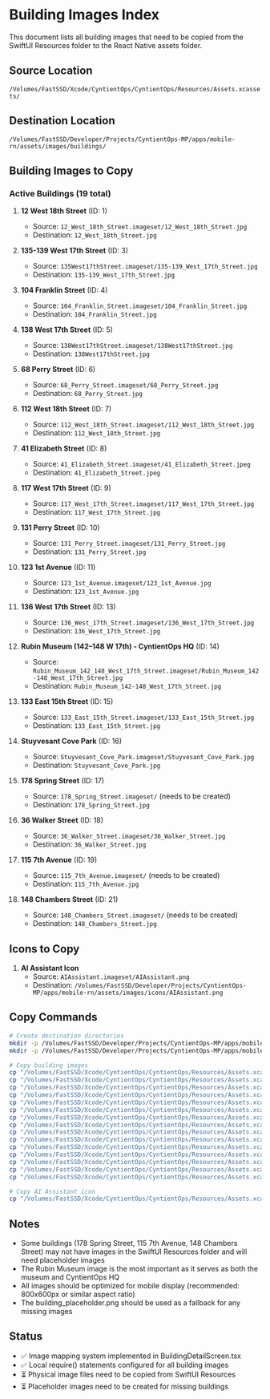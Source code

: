 # Building Images Index

This document lists all building images that need to be copied from the SwiftUI Resources folder to the React Native assets folder.

## Source Location
`/Volumes/FastSSD/Xcode/CyntientOps/CyntientOps/Resources/Assets.xcassets/`

## Destination Location
`/Volumes/FastSSD/Developer/Projects/CyntientOps-MP/apps/mobile-rn/assets/images/buildings/`

## Building Images to Copy

### Active Buildings (19 total)

1. **12 West 18th Street** (ID: 1)
   - Source: `12_West_18th_Street.imageset/12_West_18th_Street.jpg`
   - Destination: `12_West_18th_Street.jpg`

2. **135-139 West 17th Street** (ID: 3)
   - Source: `135West17thStreet.imageset/135-139_West_17th_Street.jpg`
   - Destination: `135-139_West_17th_Street.jpg`

3. **104 Franklin Street** (ID: 4)
   - Source: `104_Franklin_Street.imageset/104_Franklin_Street.jpg`
   - Destination: `104_Franklin_Street.jpg`

4. **138 West 17th Street** (ID: 5)
   - Source: `138West17thStreet.imageset/138West17thStreet.jpg`
   - Destination: `138West17thStreet.jpg`

5. **68 Perry Street** (ID: 6)
   - Source: `68_Perry_Street.imageset/68_Perry_Street.jpg`
   - Destination: `68_Perry_Street.jpg`

6. **112 West 18th Street** (ID: 7)
   - Source: `112_West_18th_Street.imageset/112_West_18th_Street.jpg`
   - Destination: `112_West_18th_Street.jpg`

7. **41 Elizabeth Street** (ID: 8)
   - Source: `41_Elizabeth_Street.imageset/41_Elizabeth_Street.jpeg`
   - Destination: `41_Elizabeth_Street.jpeg`

8. **117 West 17th Street** (ID: 9)
   - Source: `117_West_17th_Street.imageset/117_West_17th_Street.jpg`
   - Destination: `117_West_17th_Street.jpg`

9. **131 Perry Street** (ID: 10)
   - Source: `131_Perry_Street.imageset/131_Perry_Street.jpg`
   - Destination: `131_Perry_Street.jpg`

10. **123 1st Avenue** (ID: 11)
    - Source: `123_1st_Avenue.imageset/123_1st_Avenue.jpg`
    - Destination: `123_1st_Avenue.jpg`

11. **136 West 17th Street** (ID: 13)
    - Source: `136_West_17th_Street.imageset/136_West_17th_Street.jpg`
    - Destination: `136_West_17th_Street.jpg`

12. **Rubin Museum (142–148 W 17th) - CyntientOps HQ** (ID: 14)
    - Source: `Rubin_Museum_142_148_West_17th_Street.imageset/Rubin_Museum_142-148_West_17th_Street.jpg`
    - Destination: `Rubin_Museum_142-148_West_17th_Street.jpg`

13. **133 East 15th Street** (ID: 15)
    - Source: `133_East_15th_Street.imageset/133_East_15th_Street.jpg`
    - Destination: `133_East_15th_Street.jpg`

14. **Stuyvesant Cove Park** (ID: 16)
    - Source: `Stuyvesant_Cove_Park.imageset/Stuyvesant_Cove_Park.jpg`
    - Destination: `Stuyvesant_Cove_Park.jpg`

15. **178 Spring Street** (ID: 17)
    - Source: `178_Spring_Street.imageset/` (needs to be created)
    - Destination: `178_Spring_Street.jpg`

16. **36 Walker Street** (ID: 18)
    - Source: `36_Walker_Street.imageset/36_Walker_Street.jpg`
    - Destination: `36_Walker_Street.jpg`

17. **115 7th Avenue** (ID: 19)
    - Source: `115_7th_Avenue.imageset/` (needs to be created)
    - Destination: `115_7th_Avenue.jpg`

18. **148 Chambers Street** (ID: 21)
    - Source: `148_Chambers_Street.imageset/` (needs to be created)
    - Destination: `148_Chambers_Street.jpg`

## Icons to Copy

1. **AI Assistant Icon**
   - Source: `AIAssistant.imageset/AIAssistant.png`
   - Destination: `/Volumes/FastSSD/Developer/Projects/CyntientOps-MP/apps/mobile-rn/assets/images/icons/AIAssistant.png`

## Copy Commands

```bash
# Create destination directories
mkdir -p /Volumes/FastSSD/Developer/Projects/CyntientOps-MP/apps/mobile-rn/assets/images/buildings
mkdir -p /Volumes/FastSSD/Developer/Projects/CyntientOps-MP/apps/mobile-rn/assets/images/icons

# Copy building images
cp "/Volumes/FastSSD/Xcode/CyntientOps/CyntientOps/Resources/Assets.xcassets/12_West_18th_Street.imageset/12_West_18th_Street.jpg" "/Volumes/FastSSD/Developer/Projects/CyntientOps-MP/apps/mobile-rn/assets/images/buildings/"
cp "/Volumes/FastSSD/Xcode/CyntientOps/CyntientOps/Resources/Assets.xcassets/135West17thStreet.imageset/135-139_West_17th_Street.jpg" "/Volumes/FastSSD/Developer/Projects/CyntientOps-MP/apps/mobile-rn/assets/images/buildings/"
cp "/Volumes/FastSSD/Xcode/CyntientOps/CyntientOps/Resources/Assets.xcassets/104_Franklin_Street.imageset/104_Franklin_Street.jpg" "/Volumes/FastSSD/Developer/Projects/CyntientOps-MP/apps/mobile-rn/assets/images/buildings/"
cp "/Volumes/FastSSD/Xcode/CyntientOps/CyntientOps/Resources/Assets.xcassets/138West17thStreet.imageset/138West17thStreet.jpg" "/Volumes/FastSSD/Developer/Projects/CyntientOps-MP/apps/mobile-rn/assets/images/buildings/"
cp "/Volumes/FastSSD/Xcode/CyntientOps/CyntientOps/Resources/Assets.xcassets/68_Perry_Street.imageset/68_Perry_Street.jpg" "/Volumes/FastSSD/Developer/Projects/CyntientOps-MP/apps/mobile-rn/assets/images/buildings/"
cp "/Volumes/FastSSD/Xcode/CyntientOps/CyntientOps/Resources/Assets.xcassets/112_West_18th_Street.imageset/112_West_18th_Street.jpg" "/Volumes/FastSSD/Developer/Projects/CyntientOps-MP/apps/mobile-rn/assets/images/buildings/"
cp "/Volumes/FastSSD/Xcode/CyntientOps/CyntientOps/Resources/Assets.xcassets/41_Elizabeth_Street.imageset/41_Elizabeth_Street.jpeg" "/Volumes/FastSSD/Developer/Projects/CyntientOps-MP/apps/mobile-rn/assets/images/buildings/"
cp "/Volumes/FastSSD/Xcode/CyntientOps/CyntientOps/Resources/Assets.xcassets/117_West_17th_Street.imageset/117_West_17th_Street.jpg" "/Volumes/FastSSD/Developer/Projects/CyntientOps-MP/apps/mobile-rn/assets/images/buildings/"
cp "/Volumes/FastSSD/Xcode/CyntientOps/CyntientOps/Resources/Assets.xcassets/131_Perry_Street.imageset/131_Perry_Street.jpg" "/Volumes/FastSSD/Developer/Projects/CyntientOps-MP/apps/mobile-rn/assets/images/buildings/"
cp "/Volumes/FastSSD/Xcode/CyntientOps/CyntientOps/Resources/Assets.xcassets/123_1st_Avenue.imageset/123_1st_Avenue.jpg" "/Volumes/FastSSD/Developer/Projects/CyntientOps-MP/apps/mobile-rn/assets/images/buildings/"
cp "/Volumes/FastSSD/Xcode/CyntientOps/CyntientOps/Resources/Assets.xcassets/136_West_17th_Street.imageset/136_West_17th_Street.jpg" "/Volumes/FastSSD/Developer/Projects/CyntientOps-MP/apps/mobile-rn/assets/images/buildings/"
cp "/Volumes/FastSSD/Xcode/CyntientOps/CyntientOps/Resources/Assets.xcassets/Rubin_Museum_142_148_West_17th_Street.imageset/Rubin_Museum_142-148_West_17th_Street.jpg" "/Volumes/FastSSD/Developer/Projects/CyntientOps-MP/apps/mobile-rn/assets/images/buildings/"
cp "/Volumes/FastSSD/Xcode/CyntientOps/CyntientOps/Resources/Assets.xcassets/133_East_15th_Street.imageset/133_East_15th_Street.jpg" "/Volumes/FastSSD/Developer/Projects/CyntientOps-MP/apps/mobile-rn/assets/images/buildings/"
cp "/Volumes/FastSSD/Xcode/CyntientOps/CyntientOps/Resources/Assets.xcassets/Stuyvesant_Cove_Park.imageset/Stuyvesant_Cove_Park.jpg" "/Volumes/FastSSD/Developer/Projects/CyntientOps-MP/apps/mobile-rn/assets/images/buildings/"
cp "/Volumes/FastSSD/Xcode/CyntientOps/CyntientOps/Resources/Assets.xcassets/36_Walker_Street.imageset/36_Walker_Street.jpg" "/Volumes/FastSSD/Developer/Projects/CyntientOps-MP/apps/mobile-rn/assets/images/buildings/"

# Copy AI Assistant icon
cp "/Volumes/FastSSD/Xcode/CyntientOps/CyntientOps/Resources/Assets.xcassets/AIAssistant.imageset/AIAssistant.png" "/Volumes/FastSSD/Developer/Projects/CyntientOps-MP/apps/mobile-rn/assets/images/icons/"
```

## Notes

- Some buildings (178 Spring Street, 115 7th Avenue, 148 Chambers Street) may not have images in the SwiftUI Resources folder and will need placeholder images
- The Rubin Museum image is the most important as it serves as both the museum and CyntientOps HQ
- All images should be optimized for mobile display (recommended: 800x600px or similar aspect ratio)
- The building_placeholder.png should be used as a fallback for any missing images

## Status

- ✅ Image mapping system implemented in BuildingDetailScreen.tsx
- ✅ Local require() statements configured for all building images
- ⏳ Physical image files need to be copied from SwiftUI Resources
- ⏳ Placeholder images need to be created for missing buildings
